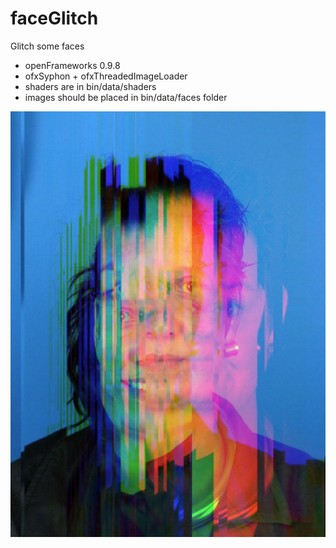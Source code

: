 # faceGlitch

Glitch some faces

* openFrameworks 0.9.8
* ofxSyphon + ofxThreadedImageLoader
* shaders are in bin/data/shaders
* images should be placed in bin/data/faces folder

![screencap.](screencap.png)
